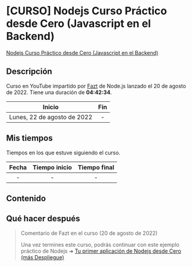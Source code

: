 # [CURSO] Nodejs Curso Práctico desde Cero (Javascript en el Backend)

[Nodejs Curso Práctico desde Cero (Javascript en el Backend)](https://youtu.be/i3OdKwuBjeM)

## Descripción

Curso en YouTube impartido por [Fazt](https://www.youtube.com/c/FaztTech) de
Node.js lanzado el 20 de agosto de 2022. Tiene una duración de **04:42:34**.

|           Inicio            | Fin |
| :-------------------------: | :-: |
| Lunes, 22 de agosto de 2022 |  -  |

## Mis tiempos

Tiempos en los que estuve siguiendo el curso.

| Fecha | Tiempo inicio | Tiempo final |
| :---: | :-----------: | :----------: |
|   -   |       -       |      -       |

## Contenido

## Qué hacer después

> Comentario de Fazt en el curso (20 de agosto de 2022)
>
> Una vez termines este curso, podrás continuar con este ejemplo práctico de
> Nodejs ➜
> [Tu primer aplicación de Nodejs desde Cero (más Despliegue)](https://youtu.be/OVESuyVoPkI)
